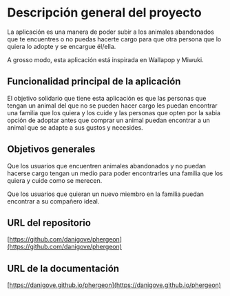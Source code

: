 # Descripción general del proyecto

La aplicación es una manera de poder subir a los animales abandonados que te encuentres o no puedas hacerte cargo para que otra persona que lo quiera lo adopte y se encargue él/ella.

A grosso modo, esta aplicación está inspirada en Wallapop y Miwuki.


## Funcionalidad principal de la aplicación

El objetivo solidario que tiene esta aplicación es que las personas que tengan un animal del que no se pueden hacer cargo les puedan encontrar una familia que los quiera y los cuide y las personas que opten por la sabia opción de adoptar antes que comprar un animal puedan encontrar a un animal que se adapte a sus gustos y necesides.

## Objetivos generales

Que los usuarios que encuentren animales abandonados y no puedan hacerse cargo tengan un medio para poder encontrarles una familia que los quiera y cuide como se merecen.

Que los usuarios que quieran un nuevo miembro en la familia puedan encontrar a su compañero ideal.

## URL del repositorio

[https://github.com/danigove/phergeon](https://github.com/danigove/phergeon)

## URL de la documentación

[https://danigove.github.io/phergeon](https://danigove.github.io/phergeon)
